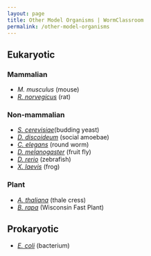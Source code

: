```yaml
---
layout: page
title: Other Model Organisms | WormClassroom
permalink: /other-model-organisms
---
```

Eukaryotic
----------

### Mammalian

-   *M. musculus* (mouse)
-   [*R. norvegicus*](http://www.rgd.mcw.edu/) (rat)

### Non-mammalian

-   [*S. cerevisiae*](http://www.yeastgenome.org/)(budding yeast)
-   [*D. discoideum*](http://modelorganisms.nih.gov/d_discoideum/)
    (social amoebae)
-   [*C. elegans*](http://www.wormbase.org/) (round worm)
-   [*D. melanogaster*](http://www.fruitfly.org/) (fruit fly)
-   [*D. rerio*](http://zebra.biol.sc.edu/) (zebrafish)
-   *[X. laevis](https://www.ncbi.nlm.nih.gov/genome/guide/frog/)*
    (frog)

### Plant

-   [*A. thaliana*](https://www.arabidopsis.org/) (thale cress)
-   [*B. rapa*](https://fastplants.org/) (Wisconsin Fast Plant)

Prokaryotic
-----------

-   *[E. coli](http://ecoli.bham.ac.uk/)* (bacterium)

